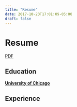 ```yaml
---
title: "Resume"
date: 2017-10-23T17:01:09-05:00
draft: false
---
```


# Resume
[PDF]( /file/cchoy-resume.pdf )
## Education
**[University of Chicago](https://www.uchicago.edu/)**
## Experience
